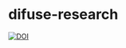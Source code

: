 # difuse-research

[![DOI](https://zenodo.org/badge/632463532.svg)](https://zenodo.org/badge/latestdoi/632463532)
